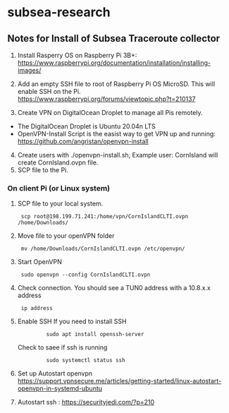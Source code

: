 # subsea-research
## Notes for Install of Subsea Traceroute collector

1. Install Rasperry OS on Raspberry Pi 3B+: https://www.raspberrypi.org/documentation/installation/installing-images/

2. Add an empty SSH file to root of Raspberry Pi OS MicroSD. This will enable SSH on the Pi.
https://www.raspberrypi.org/forums/viewtopic.php?t=210137

3. Create VPN on DigitalOcean Droplet to manage all Pis remotely.
- The DigitalOcean Droplet is Ubuntu 20.04n LTS
- OpenVPN-Install Script is the easist way to get VPN up and running:  https://github.com/angristan/openvpn-install

4. Create users with ./openvpn-install.sh, Example user: CornIsland will create CornIsland.ovpn file. 
5. SCP file to the Pi. 


### On client Pi (or Linux system)

1. SCP file to your local system.


        scp root@198.199.71.241:/home/vpn/CornIslandCLTI.ovpn /home/Downloads/

2. Move file to your openVPN folder

        mv /home/Downloads/CornIslandCLTI.ovpn /etc/openvpn/

3. Start OpenVPN
        
        sudo openvpn --config CornIslandCLTI.ovpn
    
4. Check connection. You should see a TUN0 address with a 10.8.x.x address

        ip address
5. Enable SSH
      If you need to install SSH
                
                sudo apt install openssh-server
     
     Check to saee if ssh is running
                
                sudo systemctl status ssh


5. Set up Autostart openvpn https://support.vpnsecure.me/articles/getting-started/linux-autostart-openvpn-in-systemd-ubuntu

6. Autostart ssh : https://securityjedi.com/?p=210
